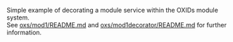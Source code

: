 Simple example of decorating a module service within the OXIDs module system.  
See [oxs/mod1/README.md]() and [oxs/mod1decorator/README.md]() for further information.

